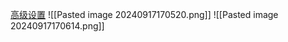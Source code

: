 [高级设置](file:///D:/Obsidian%20Unity/Unity/Unity%E5%9B%9B%E9%83%A8%E6%9B%B2/Assets/Scripts/Unity%C2%B7%E6%A0%B8%E5%BF%83/%E5%9B%BE%E7%89%87%E5%AF%BC%E5%85%A5%E7%9B%B8%E5%85%B3%E8%AE%BE%E7%BD%AE/Lesson4_%E9%AB%98%E7%BA%A7%E8%AE%BE%E7%BD%AE.cs)
![[Pasted image 20240917170520.png]]
![[Pasted image 20240917170614.png]]